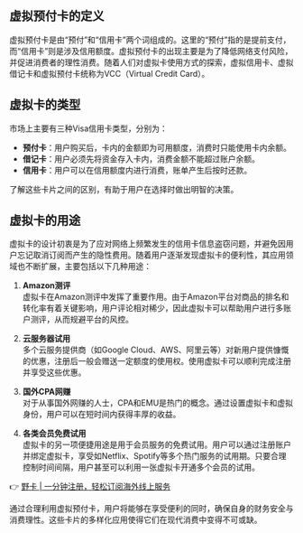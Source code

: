 ## 虚拟预付卡的定义

虚拟预付卡是由“预付”和“信用卡”两个词组成的。这里的“预付”指的是提前支付，而“信用卡”则是涉及信用额度。虚拟预付卡的出现主要是为了降低网络支付风险，并促进消费者的理性消费。随着人们对虚拟卡使用方式的探索，虚拟信用卡、虚拟借记卡和虚拟预付卡统称为VCC（Virtual Credit Card）。

## 虚拟卡的类型

市场上主要有三种Visa信用卡类型，分别为：

- **预付卡**：用户购买后，卡内的金额即为可用额度，消费时只能使用卡内余额。
- **借记卡**：用户必须先将资金存入卡内，消费金额不能超过账户余额。
- **信用卡**：用户可以在信用额度内进行消费，账单产生后按时还款。

了解这些卡片之间的区别，有助于用户在选择时做出明智的决策。

## 虚拟卡的用途

虚拟卡的设计初衷是为了应对网络上频繁发生的信用卡信息盗窃问题，并避免因用户忘记取消订阅而产生的隐性费用。随着用户逐渐发现虚拟卡的便利性，其应用领域也不断扩展，主要包括以下几种用途：

1. **Amazon测评**  
   虚拟卡在Amazon测评中发挥了重要作用。由于Amazon平台对商品的排名和转化率有着关键影响，用户评论相对稀少，因此虚拟卡可以帮助用户进行多账户测评，从而规避平台的风控。

2. **云服务器试用**  
   多个云服务提供商（如Google Cloud、AWS、阿里云等）对新用户提供慷慨的优惠，注册后一般会赠送一定额度的使用权。使用虚拟卡可以顺利完成注册并享受这些优惠。

3. **国外CPA网赚**  
   对于从事国外网赚的人士，CPA和EMU是热门的概念。通过设置虚拟卡和虚拟身份，用户可以在短时间内获得丰厚的收益。

4. **各类会员免费试用**  
   虚拟卡的另一项便捷用途是用于会员服务的免费试用。用户可以通过注册账户并绑定虚拟卡，享受如Netflix、Spotify等多个热门服务的试用期。只要合理控制时间间隔，用户甚至可以利用一张虚拟卡开通多个会员的试用。

👉 [野卡 | 一分钟注册，轻松订阅海外线上服务](https://bit.ly/bewildcard)

通过合理利用虚拟预付卡，用户将能够在享受便利的同时，确保自身的财务安全与消费理性。这些卡片的多样化应用使得它们在现代消费中变得不可或缺。